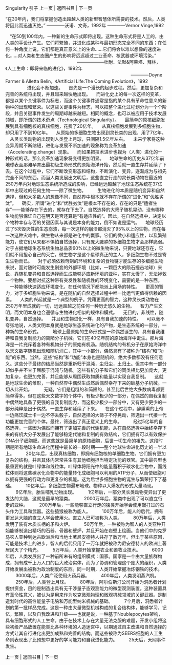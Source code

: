 Singularity 引子 上一页 | 返回书目 | 下一页 

“在30年内，我们将掌握创造出超越人类的新型智慧体所需要的技术。然后，人类将因此而迅速灭绝。”
————沃诺．文奇，1992年
————Vernor Vinge,1992


　“在50到100年内，一种新的生命形式即将出现。这种生命形式将是人工的，由人类的手设计产生。它们将繁殖，并进化成某种与最初形态完全不同的东西；在任何一种角度上说，它们都是真正意义上的生命……它们将会以难以想像的速度进化……对人类和生态圈产生的影响将远远超过工业革命、核武器或环境污染。”
　&nbsp;&nbsp; 　　　　　　　　　　　　　　　　——————杜耐．法默&amp;阿莱塔．拜林，《人工生命：即将来临的进化》，1992年
　　　　　　　　　　　　　　　　　　　　　　　　　　　　————Doyne Farmer &amp; Alletta Belin，《Artificial Life:The Coming Evolution》，1992
　
　
　
　进化会不断加速。
　首先是一个漫长的起步过程。然后，更加复杂和完善的系统将出现，并且越来越快地出现。
　而进化史上的每一次这样的变革，都是以某个关键事件为标志，而这个关键事件通常是指的某个具有革命性意义的新物种的出现和繁荣。以这些关键事件为标志，可以把整个进化过程划分为一个个阶段，并且关键事件发生的周期却越来越短。相同的概念，也可以被应用于技术发展领域，即所谓的技术奇点（Technological Singularity）。
　最简单的原核细胞发展到具有细胞核的真核细胞，花费了20亿年。
　从真核细胞发展到多细胞生物，却只用了不到10亿年。
　从原始的多细胞生物出现到灵长类的出现，用了7亿年。
　从灵长类动物的出现到人类登上月球，只间隔1.5亿年左右。
　未来学家将这种变异周期不断缩短，进化与发展不断加速的现象称为变革加速（Accelerating.change）现象。
　而如果把技术进步也视为（人类）进化的一种形式的话，那么变革加速现象将变得更加明显。
　地球生命的历史从37亿年前地球表面那滩孕育出最初级生命形式的原始海洋开始，然后就一直生存并延续了下去。在这个过程中，它们不断改变形态和结构，不断演化、变异，逐渐成为与祖先完全不同的东西。而当人类发展出文明后，这些直立行走的灵长类动物在最近的250万年内对地球生态系统所造成的影响，已经远远超越了地球生态系统在37亿年中出现过的任何生物——除了微生物。
　
　生物进化的本质是随机变异和自然选择，但和大多数人的想像不同，自然界中根本就不存在所谓的“进化”和“优胜劣汰”。
　确实，所谓“进化”和“优胜劣汰”是根本不存在的，存在的只是“适者生存”——能够存在下去的，就存在下去了。自然选择的大筛子随机晃动，没有哪种生物能够保证自己在明天是否还算是“有适应性的”。因此，在自然选择中，决定以个物种幸存与否的关键因素与其说是本身的能力，倒不如说是运气。
　地球经历过了5次毁灭性的生态崩溃，每一次这样的崩溃都消灭了95%以上的生物。而在每一次这种灾难中，微生物从来都是进化中的赢家。它们的微小和适应性，以及繁殖能力，使它们从来都不惧怕自然选择，只有庞大臃肿的多细胞生物才会那样脆弱。对于占据地球生态系统生物总品质60%以上的微生物来说，只要地球还存在，它们就不用担心自己的灭亡。微生物才是这个星球真正的主人，多细胞生物不过是寄生生物而已。
　对于必须依赖苛刻的环境和复杂的食物链才能生存的多细胞生物来说，面对随时可能发生剧变的外部环境（比如，一颗巨大的陨石撞击地球）来说，靠随机变异和自然选择而生成能够适应新环境的亚种，实在太慢了，无法拯救一个物种。要想对抗这种带有突发性和随机性的环境变化，需要的是一种东西。
　一种能够快速适应环境变化，在任何情况下都能派上用场的特性。
　更高的智力，对于多细胞生物来说，是在随机的自然选择过程中唯一比运气更值得信赖的因素。
　人类的兴起就是一个典型的例子。凭藉更高的智力，这种灵长类动物在250万年里成就的一切，远远超越之前任何一种历史悠久的生物。
　智力产生文明，而文明本身也会遵循与生物进化相似的规律和模式。
　无目的，非线性，随机变异，自然选择。
　并且和生物进化一样，具有自我加速的特性。
　可以毫不夸张地说，人类文明本身就是地球生态系统进化的产物，是生态系统的一部分，一种新的生命形式。
　
　地球上最原始的生命形式是一种偶然诞生的，具有自我维持和自我复制能力的简陋分子机械。它们在40亿年前的原始海洋中诞生。那片海洋是一片充斥着各种有机物分子的原始有机汤。随机结构的有机分子在原始海洋中以天文数字随机出现和随机消亡，其中一小部分，偶然具有了被称为“结构”和“功能”的东西。当然，这些“结构”和“功能”本身也是随机的，绝大多数都没有任何意义。这些分子最终的结局当然是重新归于混沌，尘归尘，土归土。但其中有一部分却似乎并不甘于屈服于混沌与随机。这些有机分子和它们的同类相比更加庞大，更加复杂，也更加完善，并且能够从周围获取物质和能量以实现自我复制。
　这就是地球生命的雏形，一种自然界中偶然生成然后偶然幸存下来的碳基分子机械。一切从此开始。
　
　无疑，它们是粗糙的和简陋的，甚至比后世绝大多数病毒都要简单得多。但在这些天文数字的个体中，有极少极少的一部分，在偶然的自我复制中偶然地具备了更强的自我复制能力，而这极少极少一部分中，又有更少更少的一部分纯粹是出于偶然，一直生存和延续了下来。
　在这个过程中，醉熏熏的上帝一边痛饮威士卡一边不停丢骰子，自然选择的大筛子不停晃动，筛选出一代接一代功能更加完善的个体。最终，筛选出了真正意义上的生命。
　
　经过5亿年的自然选择，一些因为偶然而拥有了更加完善的代谢机能，从在自然选择中始终幸存下来的有机大分子发展出了能够稳定代谢和复制的有效结构，它们拥有可以有效保护DNA分子细胞膜。而这些就是最简单的原核细胞，后世一切生命的祖先。这段时期是所有地球生命进化历程中最长的一段时期——整个地球生命进化历史的一半以上。
　
　20亿年后，出现真核细胞，即拥有细胞核的单细胞生物。它们拥有更加复杂的结构，并且其体内常常共生有其他细胞担当特定功能的器官。其中最典型也最重要的就是叶绿体和线粒体。叶绿体将阳光中的能量蓄积于碳水化合物中，而线粒体则将这些碳水化合物中的能量转化成细胞可以利用的ATP分子，从而使细胞可以拥有更强的行动力和更复杂的机能。这为后世多细胞生物的诞生与繁荣打下了基础。
　
　10亿年后，多细胞生物遍布地球。物种以大爆发的形式大量涌现。
　
　6亿年后，胎生哺乳动物出现。
　
　1亿年后，一部分灵长类动物变异出了更发达的大脑，这就是最早的猿类。
　
　2000万年后，猿类中出现了可以直立行走的亚种。
　
　200万年后，一些能够直立行走的猿类开始学会使用敲打过的石头作为工具和武器。这些猿猴被称为能人。
　
　100万年后，能人的后代，拥有更发达大脑的直立人学会使用火。直立人已可被称为人类。
　
　80万年后，人类发明了装有木质长柄的矛和火炉。
　
　50万年后，一种被称为智人的人类亚种开始能够制造出精巧的石器、骨器和壁炉，并且开始在岩壁上绘画。当他们中的克罗马农人亚种到达古欧洲后和当地土著尼安德特人共存了数万年。但出于某些原因，可能是技术上的进步，智人的后代只用了一万年就把被称为尼安德特人的欧洲土著居民灭了个精光。
　
　5万年后，人类开始掌握农业和畜牧业技术。
　
　6000年后，人类发展出了一种前所未有的组织模式：国家。国家是一个由大量族群构成，拥有成千上万人口的巨大政治实体，而为了协调和管理这个庞大的组织，人类开始发展出被称为政治制度的东西。同一时期，人类开始掌握冶炼钢铁的技术。
　
　3000年后，人类广泛使用火药兵器。
　
　400年后，人类发明蒸汽机。
　
　250年后，人类登上月球。
　
　80年后，阿尔伯斯汀公司开始为洞悉者计划提供资金，目的是制造出具有无干涉量子态观测能力的微型观测装置。这种装置具有革命性意义，被认为是用来作为攻克微观物理和微观机械领域的关键武器。是制造划时代的高性能量子电脑和万能型纳米机械的基础。
　
　7个月后，洞悉者计划的第一批样品完成。这是一种由大量微型机械构成的复合结构体，能够学习，记忆，繁殖，以及自我改进和升级——也就是说，一种基于Noublepocytes架构，具有细胞形式的人工生命。由于在技术上存在大量无法克服的难题，开发小组将这些初级产品放置在能类比各种环境的人造迷宫中，以期通过自主改进和自然选择的方式让其自行进化出更加成熟和完善的结构。而这些被称为SEERS细胞的人工生命则表现出了比预想中更好的学习能力和自我进化能力。
　
　25天后，天网事件发生。
　
　

  上一页 | 返回书目 | 下一页       
